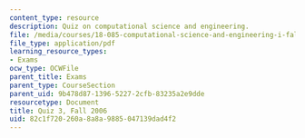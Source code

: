 ```yaml
---
content_type: resource
description: Quiz on computational science and engineering.
file: /media/courses/18-085-computational-science-and-engineering-i-fall-2008/82c1f720260a8a8a9885047139dad4f2_quiz3_18085_f06.pdf
file_type: application/pdf
learning_resource_types:
- Exams
ocw_type: OCWFile
parent_title: Exams
parent_type: CourseSection
parent_uid: 9b478d87-1396-5227-2cfb-83235a2e9dde
resourcetype: Document
title: Quiz 3, Fall 2006
uid: 82c1f720-260a-8a8a-9885-047139dad4f2
---
```

